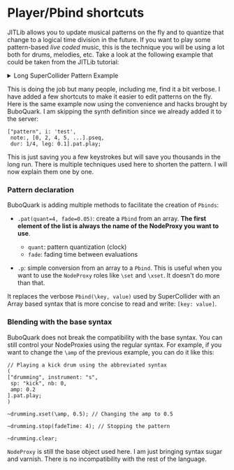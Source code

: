 # Player/Pbind shortcuts

JITLib allows you to update musical patterns on the fly and to quantize that
change to a logical time division in the future. If you want to play some
pattern-based _live coded_ music, this is the technique you will be using a lot both for drums, melodies, etc. Take a look at the following example that could be taken from the JITLib tutorial:


<details>
<summary>Long SuperCollider Pattern Example</summary>

```supercollider
// This is a very simple synthesizer
(
SynthDef(\test, {
  var sig = SinOsc.ar(\freq.kr(440));
  var env = EnvGen.ar(Env.perc, doneAction:2);
  var synth = sig * env * \amp.kr(1);
  Out.ar(\out.kr(0), Pan2.ar(synth));
}).add;

// We use it to create a pattern
~melody = Pbind(
  \instrument, \test,
  \note, Pseq([0, 2, 4, 5, 7, 9, 11, 12], inf),
  \dur, 0.25,
  \legato, 0.1
);
// Fade-in over four beats
~melody.play(fadeTime: 4);
)

// We clear that melody after 2 beats (fade-out)
~melody.clear(fadeTime: 2);
```
</details>


This is doing the job but many people, including me, find it a bit verbose. I have added a few shortcuts to make
it easier to edit patterns on the fly. Here is the same example now using the
convenience and hacks brought by BuboQuark. I am skipping the synth definition
since we already added it to the server:

```supercollider
["pattern", i: 'test',
 note:, [0, 2, 4, 5, ...].pseq,
 dur: 1/4, leg: 0.1].pat.play;

```
This is just saving you a few keystrokes but will save you thousands in the long
run. There is multiple techniques used here to shorten the pattern. I will now
explain them one by one.

### Pattern declaration

BuboQuark is adding multiple methods to facilitate the creation of `Pbinds`:

- `.pat(quant=4, fade=0.05)`: create a `Pbind` from an array. **The first element of the list is always the
name of the NodeProxy you want to use**.
  - `quant`: pattern quantization (clock)
  - `fade`: fading time between evaluations

- `.p`: simple conversion from an array to a `Pbind`. This is useful when you want to use the `NodeProxy` roles like `\set` and `\xset`. It doesn't do more than that.

It replaces the verbose `Pbind(\key, value)` used by SuperCollider with an Array based syntax that is more concise to read and write: `[key: value]`.

### Blending with the base syntax

BuboQuark does not break the compatibility with the base syntax. You can still control your NodeProxies using the regular syntax. For example, if you want to change the `\amp` of the previous example, you can do it like this:
```supercollider
// Playing a kick drum using the abbreviated syntax
(
["drumming", instrument: "s", 
 sp: "kick", nb: 0,
 amp: 0.2
].pat.play;
)

~drumming.xset(\amp, 0.5); // Changing the amp to 0.5

~drumming.stop(fadeTime: 4); // Stopping the pattern

~drumming.clear;
```
`NodeProxy` is still the base object used here. I am just bringing syntax sugar and varnish. There is no incompatibility with the rest of the language.
